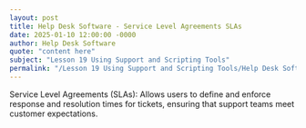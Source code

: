 ```yaml
---
layout: post
title: Help Desk Software - Service Level Agreements SLAs
date: 2025-01-10 12:00:00 -0000
author: Help Desk Software
quote: "content here"
subject: "Lesson 19 Using Support and Scripting Tools"
permalink: "/Lesson 19 Using Support and Scripting Tools/Help Desk Software/Help Desk Software - Service Level Agreements SLAs"
---
```


Service Level Agreements (SLAs): Allows users to define and enforce response and resolution times for tickets, ensuring that support teams meet customer expectations.
